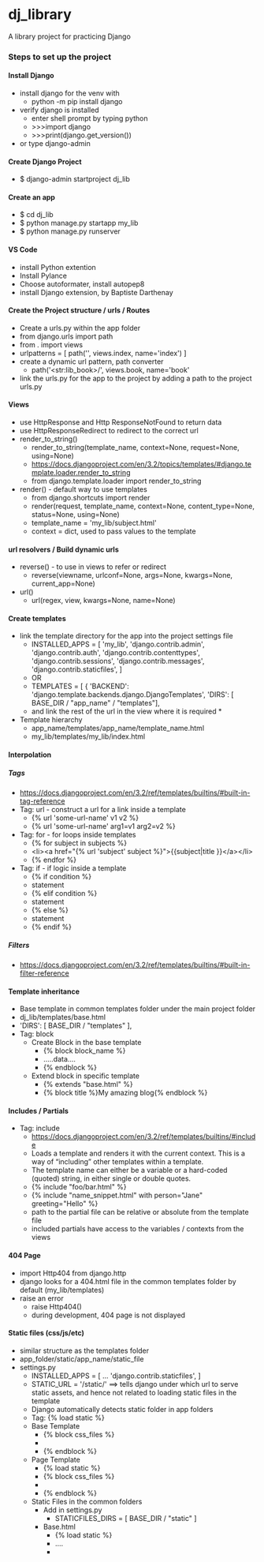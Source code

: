 # dj_library
A library project for practicing Django

### Steps to set up the project
#### Install Django

* install django for the venv with 
  * python -m pip install django
* verify django is installed
  * enter shell prompt by typing python
  * \>>>import django
  * \>>>print(django.get_version())
* or type django-admin

#### Create Django Project

* \$ django-admin startproject dj_lib

#### Create an app
* \$ cd dj_lib
* \$ python manage.py startapp my_lib
* \$ python manage.py runserver

#### VS Code 
* install Python extention
* Install Pylance
* Choose autoformater, install autopep8
* install Django extension, by Baptiste Darthenay 

#### Create the Project structure /  urls / Routes
* Create a urls.py within the app folder
* from django.urls import path
* from . import views
* urlpatterns = [
    path('', views.index, name='index')
]
* create a dynamic url pattern, path converter
  * path('\<str:lib_book>/', views.book, name='book'
* link the urls.py for the app to the project by adding a path to the project urls.py

#### Views
* use HttpResponse and Http ResponseNotFound to return data
* use HttpResponseRedirect to redirect to the correct url
* render_to_string()
  * render_to_string(template_name, context=None, request=None, using=None)
  * https://docs.djangoproject.com/en/3.2/topics/templates/#django.template.loader.render_to_string
  * from django.template.loader import render_to_string
* render() - default way to use templates
  * from django.shortcuts import render
  * render(request, template_name, context=None, content_type=None, status=None, using=None)
  * template_name = 'my_lib/subject.html'
  * context = dict, used to pass values to the template




#### url resolvers / Build dynamic urls
* reverse() - to use in views to refer or redirect
  * reverse(viewname, urlconf=None, args=None, kwargs=None, current_app=None)
* url()
  * url(regex, view, kwargs=None, name=None)




#### Create templates
* link the template directory for the app into the project settings file
  * INSTALLED_APPS = [
    'my_lib',
    'django.contrib.admin',
    'django.contrib.auth',
    'django.contrib.contenttypes',
    'django.contrib.sessions',
    'django.contrib.messages',
    'django.contrib.staticfiles',
]
  * OR
  * TEMPLATES = [
    {
        'BACKEND': 'django.template.backends.django.DjangoTemplates',
        'DIRS': [ BASE_DIR / "app_name" / "templates"],
  * and link the rest of the url in the view where it is required
    * 
* Template hierarchy
  * app_name/templates/app_name/template_name.html
  * my_lib/templates/my_lib/index.html


#### Interpolation

##### Tags
* https://docs.djangoproject.com/en/3.2/ref/templates/builtins/#built-in-tag-reference
* Tag: url - construct a url for a link inside a template
  * {% url 'some-url-name' v1 v2 %}
  * {% url 'some-url-name' arg1=v1 arg2=v2 %}
* Tag: for - for loops inside templates
  * {% for subject in subjects %}
  * \<li>\<a href="{% url 'subject' subject %}">{{subject|title }}\</a>\</li>
  * {% endfor %}
* Tag: if - if logic inside a template
  * {% if condition %}
  * statement
  * {% elif condition %}
  * statement
  * {% else %}
  * statement
  * {% endif %}

##### Filters
* https://docs.djangoproject.com/en/3.2/ref/templates/builtins/#built-in-filter-reference


#### Template inheritance
* Base template in common templates folder under the main project folder
* dj_lib/templates/base.html
* 'DIRS': [ BASE_DIR / "templates" ],
* Tag: block
  * Create Block in the base template
    * {% block block_name %}
    * .....data....
    * {% endblock %}
  * Extend block in specific template
    * {% extends "base.html" %}
    * {% block title %}My amazing blog{% endblock %}

#### Includes / Partials
* Tag: include
  * https://docs.djangoproject.com/en/3.2/ref/templates/builtins/#include
  * Loads a template and renders it with the current context. This is a way of “including” other templates within a template.
  * The template name can either be a variable or a hard-coded (quoted) string, in either single or double quotes.
  * {% include "foo/bar.html" %}
  * {% include "name_snippet.html" with person="Jane" greeting="Hello" %}
  * path to the partial file can be relative or absolute from the template file
  * included partials have access to the variables / contexts from the views


#### 404 Page
* import Http404 from django.http
* django looks for a 404.html file in the common templates folder by default (my_lib/templates) 
* raise an error
  * raise Http404()
  * during development, 404 page is not displayed

#### Static files (css/js/etc)
* similar structure as the templates folder
* app_folder/static/app_name/static_file
* settings.py
  * INSTALLED_APPS = [
    ...
    'django.contrib.staticfiles',
]
  * STATIC_URL = '/static/' ==> tells django under which url to serve static assets, and hence not related to loading static files in the template
  * Django automatically detects static folder in app folders
  * Tag: {% load static %}
  * Base Template
    * {% block css_files %}
    * 
    * {% endblock %}
  * Page Template
    * {% load static %}
    * {% block css_files %}
    * <link rel="stylesheet" href="{% static 'my_lib/subject.css' %}" >
    * {% endblock %}
  * Static Files in the common folders
    * Add in settings.py
      * STATICFILES_DIRS = [
    BASE_DIR / "static"
]
    * Base.html
      * {% load static %}
      * ....
      * <link rel="stylesheet" href="{% static 'base.css' %}" >
